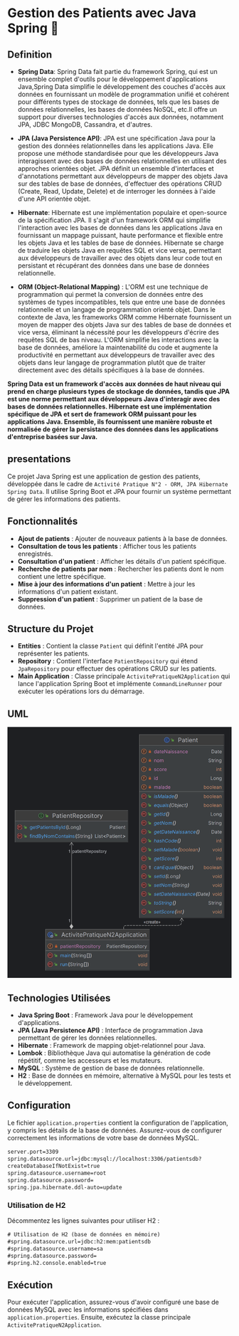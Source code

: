 # Gestion des Patients avec Java Spring 🏥

## Definition

- **Spring Data**: Spring Data fait partie du framework Spring, qui est un ensemble complet d'outils pour le développement d'applications Java,Spring Data simplifie le développement des couches d'accès aux données en fournissant un modèle de programmation unifié et cohérent pour différents types de stockage de données, tels que les bases de données relationnelles, les bases de données NoSQL, etc.Il offre un support pour diverses technologies d'accès aux données, notamment JPA, JDBC MongoDB, Cassandra, et d'autres.

- **JPA (Java Persistence API)**: JPA est une spécification Java pour la gestion des données relationnelles dans les applications Java. Elle propose une méthode standardisée pour que les développeurs Java interagissent avec des bases de données relationnelles en utilisant des approches orientées objet. JPA définit un ensemble d'interfaces et d'annotations permettant aux développeurs de mapper des objets Java sur des tables de base de données, d'effectuer des opérations CRUD (Create, Read, Update, Delete) et de interroger les données à l'aide d'une API orientée objet.

- **Hibernate**: Hibernate est une implémentation populaire et open-source de la spécification JPA. Il s'agit d'un framework ORM qui simplifie l'interaction avec les bases de données dans les applications Java en fournissant un mappage puissant, haute performance et flexible entre les objets Java et les tables de base de données. Hibernate se charge de traduire les objets Java en requêtes SQL et vice versa, permettant aux développeurs de travailler avec des objets dans leur code tout en persistant et récupérant des données dans une base de données relationnelle.

- **ORM (Object-Relational Mapping)** : L'ORM est une technique de programmation qui permet la conversion de données entre des systèmes de types incompatibles, tels que entre une base de données relationnelle et un langage de programmation orienté objet. Dans le contexte de Java, les frameworks ORM comme Hibernate fournissent un moyen de mapper des objets Java sur des tables de base de données et vice versa, éliminant la nécessité pour les développeurs d'écrire des requêtes SQL de bas niveau. L'ORM simplifie les interactions avec la base de données, améliore la maintenabilité du code et augmente la productivité en permettant aux développeurs de travailler avec des objets dans leur langage de programmation plutôt que de traiter directement avec des détails spécifiques à la base de données.

**Spring Data est un framework d'accès aux données de haut niveau qui prend en charge plusieurs types de stockage de données, tandis que JPA est une norme permettant aux développeurs Java d'interagir avec des bases de données relationnelles. Hibernate est une implémentation spécifique de JPA et sert de framework ORM puissant pour les applications Java. Ensemble, ils fournissent une manière robuste et normalisée de gérer la persistance des données dans les applications d'entreprise basées sur Java.**

## presentations

Ce projet Java Spring est une application de gestion des patients, développée dans le cadre de `Activité Pratique N°2 - ORM, JPA Hibernate Spring Data`. Il utilise Spring Boot et JPA pour fournir un système permettant de gérer les informations des patients.

## Fonctionnalités

- **Ajout de patients** : Ajouter de nouveaux patients à la base de données.
- **Consultation de tous les patients** : Afficher tous les patients enregistrés.
- **Consultation d'un patient** : Afficher les détails d'un patient spécifique.
- **Recherche de patients par nom** : Rechercher les patients dont le nom contient une lettre spécifique.
- **Mise à jour des informations d'un patient** : Mettre à jour les informations d'un patient existant.
- **Suppression d'un patient** : Supprimer un patient de la base de données.

## Structure du Projet

- **Entities** : Contient la classe `Patient` qui définit l'entité JPA pour représenter les patients.
- **Repository** : Contient l'interface `PatientRepository` qui étend `JpaRepository` pour effectuer des opérations CRUD sur les patients.
- **Main Application** : Classe principale `ActivitePratiqueN2Application` qui lance l'application Spring Boot et implémente `CommandLineRunner` pour exécuter les opérations lors du démarrage.

## UML

![UML](./UML/UML.png)

## Technologies Utilisées

- **Java Spring Boot** : Framework Java pour le développement d'applications.
- **JPA (Java Persistence API)** : Interface de programmation Java permettant de gérer les données relationnelles.
- **Hibernate** : Framework de mapping objet-relationnel pour Java.
- **Lombok** : Bibliothèque Java qui automatise la génération de code répétitif, comme les accesseurs et les mutateurs.
- **MySQL** : Système de gestion de base de données relationnelle.
- **H2** : Base de données en mémoire, alternative à MySQL pour les tests et le développement.

## Configuration

Le fichier `application.properties` contient la configuration de l'application, y compris les détails de la base de données. Assurez-vous de configurer correctement les informations de votre base de données MySQL.

```properties
server.port=3309
spring.datasource.url=jdbc:mysql://localhost:3306/patientsdb?createDatabaseIfNotExist=true
spring.datasource.username=root
spring.datasource.password=
spring.jpa.hibernate.ddl-auto=update
```

### Utilisation de H2

Décommentez les lignes suivantes pour utiliser H2 :

```properties
# Utilisation de H2 (base de données en mémoire)
#spring.datasource.url=jdbc:h2:mem:patientsdb
#spring.datasource.username=sa
#spring.datasource.password=
#spring.h2.console.enabled=true
```

## Exécution

Pour exécuter l'application, assurez-vous d'avoir configuré une base de données MySQL avec les informations spécifiées dans `application.properties`. Ensuite, exécutez la classe principale `ActivitePratiqueN2Application`.
